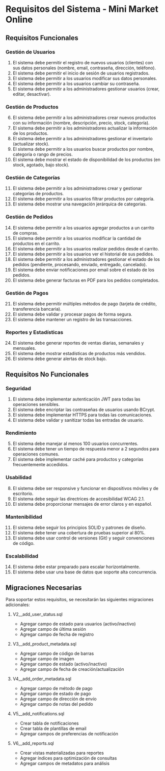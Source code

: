 # Requisitos del Sistema - Mini Market Online

## Requisitos Funcionales

### Gestión de Usuarios
1. El sistema debe permitir el registro de nuevos usuarios (clientes) con sus datos personales (nombre, email, contraseña, dirección, teléfono).
2. El sistema debe permitir el inicio de sesión de usuarios registrados.
3. El sistema debe permitir a los usuarios modificar sus datos personales.
4. El sistema debe permitir a los usuarios cambiar su contraseña.
5. El sistema debe permitir a los administradores gestionar usuarios (crear, editar, desactivar).

### Gestión de Productos
6. El sistema debe permitir a los administradores crear nuevos productos con su información (nombre, descripción, precio, stock, categoría).
7. El sistema debe permitir a los administradores actualizar la información de los productos.
8. El sistema debe permitir a los administradores gestionar el inventario (actualizar stock).
9. El sistema debe permitir a los usuarios buscar productos por nombre, categoría o rango de precios.
10. El sistema debe mostrar el estado de disponibilidad de los productos (en stock, agotado, bajo stock).

### Gestión de Categorías
11. El sistema debe permitir a los administradores crear y gestionar categorías de productos.
12. El sistema debe permitir a los usuarios filtrar productos por categoría.
13. El sistema debe mostrar una navegación jerárquica de categorías.

### Gestión de Pedidos
14. El sistema debe permitir a los usuarios agregar productos a un carrito de compras.
15. El sistema debe permitir a los usuarios modificar la cantidad de productos en el carrito.
16. El sistema debe permitir a los usuarios realizar pedidos desde el carrito.
17. El sistema debe permitir a los usuarios ver el historial de sus pedidos.
18. El sistema debe permitir a los administradores gestionar el estado de los pedidos (pendiente, procesando, enviado, entregado, cancelado).
19. El sistema debe enviar notificaciones por email sobre el estado de los pedidos.
20. El sistema debe generar facturas en PDF para los pedidos completados.

### Gestión de Pagos
21. El sistema debe permitir múltiples métodos de pago (tarjeta de crédito, transferencia bancaria).
22. El sistema debe validar y procesar pagos de forma segura.
23. El sistema debe mantener un registro de las transacciones.

### Reportes y Estadísticas
24. El sistema debe generar reportes de ventas diarias, semanales y mensuales.
25. El sistema debe mostrar estadísticas de productos más vendidos.
26. El sistema debe generar alertas de stock bajo.

## Requisitos No Funcionales

### Seguridad
1. El sistema debe implementar autenticación JWT para todas las operaciones sensibles.
2. El sistema debe encriptar las contraseñas de usuarios usando BCrypt.
3. El sistema debe implementar HTTPS para todas las comunicaciones.
4. El sistema debe validar y sanitizar todas las entradas de usuario.

### Rendimiento
5. El sistema debe manejar al menos 100 usuarios concurrentes.
6. El sistema debe tener un tiempo de respuesta menor a 2 segundos para operaciones comunes.
7. El sistema debe implementar caché para productos y categorías frecuentemente accedidos.

### Usabilidad
8. El sistema debe ser responsive y funcionar en dispositivos móviles y de escritorio.
9. El sistema debe seguir las directrices de accesibilidad WCAG 2.1.
10. El sistema debe proporcionar mensajes de error claros y en español.

### Mantenibilidad
11. El sistema debe seguir los principios SOLID y patrones de diseño.
12. El sistema debe tener una cobertura de pruebas superior al 80%.
13. El sistema debe usar control de versiones (Git) y seguir convenciones de código.

### Escalabilidad
14. El sistema debe estar preparado para escalar horizontalmente.
15. El sistema debe usar una base de datos que soporte alta concurrencia.

## Migraciones Necesarias

Para soportar estos requisitos, se necesitarán las siguientes migraciones adicionales:

1. V2__add_user_status.sql
   - Agregar campo de estado para usuarios (activo/inactivo)
   - Agregar campo de última sesión
   - Agregar campo de fecha de registro

2. V3__add_product_metadata.sql
   - Agregar campo de código de barras
   - Agregar campo de imagen
   - Agregar campo de estado (activo/inactivo)
   - Agregar campo de fecha de creación/actualización

3. V4__add_order_metadata.sql
   - Agregar campo de método de pago
   - Agregar campo de estado de pago
   - Agregar campo de dirección de envío
   - Agregar campo de notas del pedido

4. V5__add_notifications.sql
   - Crear tabla de notificaciones
   - Crear tabla de plantillas de email
   - Agregar campos de preferencias de notificación

5. V6__add_reports.sql
   - Crear vistas materializadas para reportes
   - Agregar índices para optimización de consultas
   - Agregar campos de metadatos para análisis 